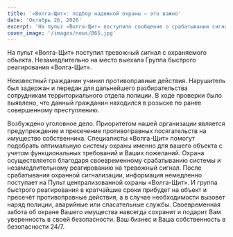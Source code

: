 ```yaml
---
title: '«Волга-Щит»: подбор надежной охраны – это важно'
date: 'Октябрь 26, 2020'
excerpt: 'На пульт «Волга-Щит» поступило сообщение о срабатывании сигнализации с охраняемого объекта (частный дом).'
cover_image: '/images/news/065.jpg'
---
```


На пульт «Волга-Щит» поступил тревожный сигнал с охраняемого объекта. Незамедлительно на место выехала Группа быстрого реагирования «Волга-Щит».

Неизвестный гражданин учинил противоправные действия. Нарушитель был задержан и передан для дальнейшего разбирательства сотрудникам территориального отдела полиции. В ходе проверки было выявлено, что данный гражданин находился в розыске по ранее совершенному преступлению.

Возбуждено уголовное дело.
Приоритетом нашей организации является предупреждение и пресечение противоправных посягательств на имущество собственника. Специалисты «Волга-Щит» помогут подобрать оптимальную систему охраны именно для вашего объекта с учетом функциональных требований и Ваших пожеланий.
Охрана осуществляется благодаря своевременному срабатыванию системы и незамедлительному реагированию на тревожный сигнал. После срабатывания охранной сигнализации, информация немедленно поступает на Пульт централизованной охраны «Волга-Щит». И группа быстрого реагирования в кратчайшие сроки прибудет на объект и пресечёт противоправные действия, а в случае необходимости вызовет наряд полиции, аварийные или спасательные службы.
Своевременная забота об охране Вашего имущества навсегда сохранит и подарит Вам уверенность в своей безопасности.
Ваш бизнес и Ваша собственность в безопасности 24/7.